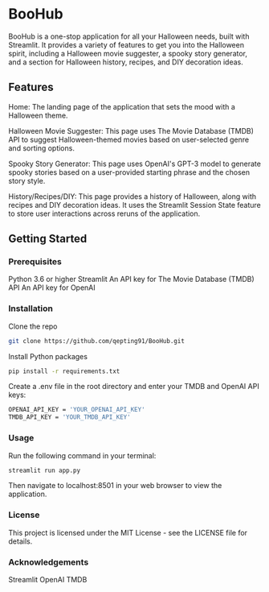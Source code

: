 # BooHub
BooHub is a one-stop application for all your Halloween needs, built with Streamlit. It provides a variety of features to get you into the Halloween spirit, including a Halloween movie suggester, a spooky story generator, and a section for Halloween history, recipes, and DIY decoration ideas.

## Features
Home: The landing page of the application that sets the mood with a Halloween theme.

Halloween Movie Suggester: This page uses The Movie Database (TMDB) API to suggest Halloween-themed movies based on user-selected genre and sorting options.

Spooky Story Generator: This page uses OpenAI's GPT-3 model to generate spooky stories based on a user-provided starting phrase and the chosen story style.

History/Recipes/DIY: This page provides a history of Halloween, along with recipes and DIY decoration ideas. It uses the Streamlit Session State feature to store user interactions across reruns of the application.

## Getting Started
### Prerequisites
Python 3.6 or higher
Streamlit
An API key for The Movie Database (TMDB) API
An API key for OpenAI
### Installation
Clone the repo

```bash
git clone https://github.com/qepting91/BooHub.git
```

Install Python packages

```bash
pip install -r requirements.txt
```

Create a .env file in the root directory and enter your TMDB and OpenAI API keys:

```bash
OPENAI_API_KEY = 'YOUR_OPENAI_API_KEY'
TMDB_API_KEY = 'YOUR_TMDB_API_KEY'
```

### Usage
Run the following command in your terminal:

```bash
streamlit run app.py
```


Then navigate to localhost:8501 in your web browser to view the application.

### License
This project is licensed under the MIT License - see the LICENSE file for details.

### Acknowledgements
Streamlit
OpenAI
TMDB
